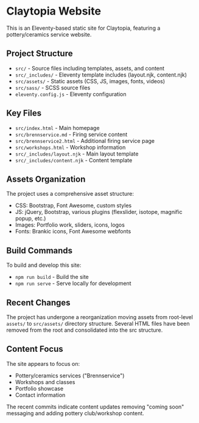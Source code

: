 # Claytopia Website

This is an Eleventy-based static site for Claytopia, featuring a pottery/ceramics service website.

## Project Structure

- `src/` - Source files including templates, assets, and content
- `src/_includes/` - Eleventy template includes (layout.njk, content.njk)
- `src/assets/` - Static assets (CSS, JS, images, fonts, videos)
- `src/sass/` - SCSS source files
- `eleventy.config.js` - Eleventy configuration

## Key Files

- `src/index.html` - Main homepage
- `src/brennservice.md` - Firing service content
- `src/brennservice2.html` - Additional firing service page
- `src/workshops.html` - Workshop information
- `src/_includes/layout.njk` - Main layout template
- `src/_includes/content.njk` - Content template

## Assets Organization

The project uses a comprehensive asset structure:
- CSS: Bootstrap, Font Awesome, custom styles
- JS: jQuery, Bootstrap, various plugins (flexslider, isotope, magnific popup, etc.)
- Images: Portfolio work, sliders, icons, logos
- Fonts: Brankic icons, Font Awesome webfonts

## Build Commands

To build and develop this site:
- `npm run build` - Build the site
- `npm run serve` - Serve locally for development

## Recent Changes

The project has undergone a reorganization moving assets from root-level `assets/` to `src/assets/` directory structure. Several HTML files have been removed from the root and consolidated into the src structure.

## Content Focus

The site appears to focus on:
- Pottery/ceramics services ("Brennservice")
- Workshops and classes
- Portfolio showcase
- Contact information

The recent commits indicate content updates removing "coming soon" messaging and adding pottery club/workshop content.